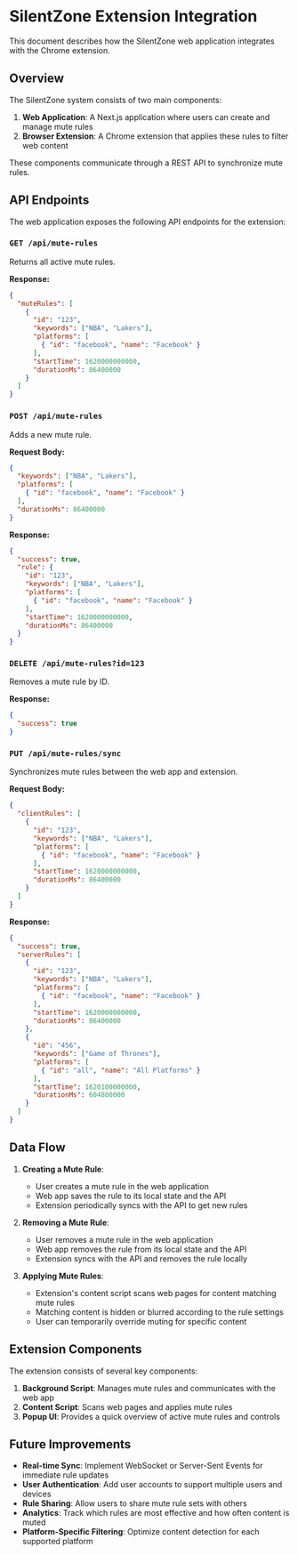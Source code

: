 # SilentZone Extension Integration

This document describes how the SilentZone web application integrates with the Chrome extension.

## Overview

The SilentZone system consists of two main components:

1. **Web Application**: A Next.js application where users can create and manage mute rules
2. **Browser Extension**: A Chrome extension that applies these rules to filter web content

These components communicate through a REST API to synchronize mute rules.

## API Endpoints

The web application exposes the following API endpoints for the extension:

### `GET /api/mute-rules`

Returns all active mute rules.

**Response:**
```json
{
  "muteRules": [
    {
      "id": "123",
      "keywords": ["NBA", "Lakers"],
      "platforms": [
        { "id": "facebook", "name": "Facebook" }
      ],
      "startTime": 1620000000000,
      "durationMs": 86400000
    }
  ]
}
```

### `POST /api/mute-rules`

Adds a new mute rule.

**Request Body:**
```json
{
  "keywords": ["NBA", "Lakers"],
  "platforms": [
    { "id": "facebook", "name": "Facebook" }
  ],
  "durationMs": 86400000
}
```

**Response:**
```json
{
  "success": true,
  "rule": {
    "id": "123",
    "keywords": ["NBA", "Lakers"],
    "platforms": [
      { "id": "facebook", "name": "Facebook" }
    ],
    "startTime": 1620000000000,
    "durationMs": 86400000
  }
}
```

### `DELETE /api/mute-rules?id=123`

Removes a mute rule by ID.

**Response:**
```json
{
  "success": true
}
```

### `PUT /api/mute-rules/sync`

Synchronizes mute rules between the web app and extension.

**Request Body:**
```json
{
  "clientRules": [
    {
      "id": "123",
      "keywords": ["NBA", "Lakers"],
      "platforms": [
        { "id": "facebook", "name": "Facebook" }
      ],
      "startTime": 1620000000000,
      "durationMs": 86400000
    }
  ]
}
```

**Response:**
```json
{
  "success": true,
  "serverRules": [
    {
      "id": "123",
      "keywords": ["NBA", "Lakers"],
      "platforms": [
        { "id": "facebook", "name": "Facebook" }
      ],
      "startTime": 1620000000000,
      "durationMs": 86400000
    },
    {
      "id": "456",
      "keywords": ["Game of Thrones"],
      "platforms": [
        { "id": "all", "name": "All Platforms" }
      ],
      "startTime": 1620100000000,
      "durationMs": 604800000
    }
  ]
}
```

## Data Flow

1. **Creating a Mute Rule**:
   - User creates a mute rule in the web application
   - Web app saves the rule to its local state and the API
   - Extension periodically syncs with the API to get new rules

2. **Removing a Mute Rule**:
   - User removes a mute rule in the web application
   - Web app removes the rule from its local state and the API
   - Extension syncs with the API and removes the rule locally

3. **Applying Mute Rules**:
   - Extension's content script scans web pages for content matching mute rules
   - Matching content is hidden or blurred according to the rule settings
   - User can temporarily override muting for specific content

## Extension Components

The extension consists of several key components:

1. **Background Script**: Manages mute rules and communicates with the web app
2. **Content Script**: Scans web pages and applies mute rules
3. **Popup UI**: Provides a quick overview of active mute rules and controls

## Future Improvements

- **Real-time Sync**: Implement WebSocket or Server-Sent Events for immediate rule updates
- **User Authentication**: Add user accounts to support multiple users and devices
- **Rule Sharing**: Allow users to share mute rule sets with others
- **Analytics**: Track which rules are most effective and how often content is muted
- **Platform-Specific Filtering**: Optimize content detection for each supported platform
